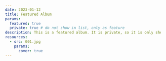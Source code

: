 ```yaml
---
date: 2023-01-12
title: Featured Album
params:
  featured: true
  private: true # do not show in list, only as feature
description: This is a featured album. It is private, so it is only shown on the homepage.
resources:
  - src: 001.jpg
    params:
      cover: true
---
```

